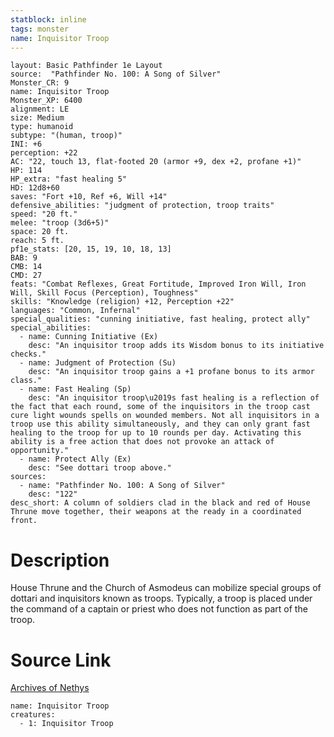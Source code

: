 ```yaml
---
statblock: inline
tags: monster
name: Inquisitor Troop
---
```

```statblock
layout: Basic Pathfinder 1e Layout
source:  "Pathfinder No. 100: A Song of Silver"
Monster_CR: 9
name: Inquisitor Troop
Monster_XP: 6400
alignment: LE
size: Medium
type: humanoid
subtype: "(human, troop)"
INI: +6
perception: +22
AC: "22, touch 13, flat-footed 20 (armor +9, dex +2, profane +1)"
HP: 114
HP_extra: "fast healing 5"
HD: 12d8+60
saves: "Fort +10, Ref +6, Will +14"
defensive_abilities: "judgment of protection, troop traits"
speed: "20 ft."
melee: "troop (3d6+5)"
space: 20 ft.
reach: 5 ft.
pf1e_stats: [20, 15, 19, 10, 18, 13]
BAB: 9
CMB: 14
CMD: 27
feats: "Combat Reflexes, Great Fortitude, Improved Iron Will, Iron Will, Skill Focus (Perception), Toughness"
skills: "Knowledge (religion) +12, Perception +22"
languages: "Common, Infernal"
special_qualities: "cunning initiative, fast healing, protect ally"
special_abilities:
  - name: Cunning Initiative (Ex)
    desc: "An inquisitor troop adds its Wisdom bonus to its initiative checks."
  - name: Judgment of Protection (Su)
    desc: "An inquisitor troop gains a +1 profane bonus to its armor class."
  - name: Fast Healing (Sp)
    desc: "An inquisitor troop\u2019s fast healing is a reflection of the fact that each round, some of the inquisitors in the troop cast cure light wounds spells on wounded members. Not all inquisitors in a troop use this ability simultaneously, and they can only grant fast healing to the troop for up to 10 rounds per day. Activating this ability is a free action that does not provoke an attack of opportunity."
  - name: Protect Ally (Ex)
    desc: "See dottari troop above."
sources:
  - name: "Pathfinder No. 100: A Song of Silver"
    desc: "122"
desc_short: A column of soldiers clad in the black and red of House Thrune move together, their weapons at the ready in a coordinated front.
```
# Description
House Thrune and the Church of Asmodeus can mobilize special groups of dottari and inquisitors known as troops. Typically, a troop is placed under the command of a captain or priest who does not function as part of the troop.
# Source Link
[Archives of Nethys](https://aonprd.com/MonsterDisplay.aspx?ItemName=Inquisitor%20Troop)
```encounter-table
name: Inquisitor Troop
creatures:
  - 1: Inquisitor Troop
```
